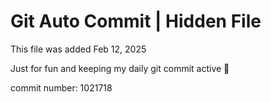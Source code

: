 # Git Auto Commit | Hidden File

This file was added Feb 12, 2025

Just for fun and keeping my daily git commit active 🤪

commit number: 1021718
